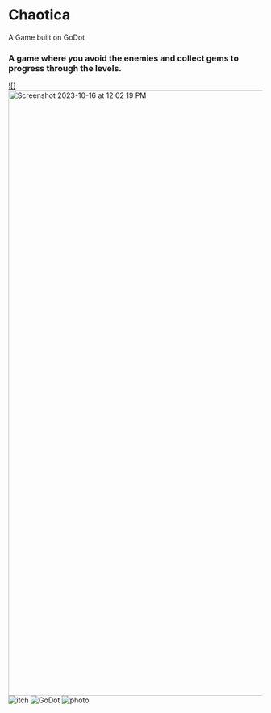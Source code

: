 # Chaotica
A Game built on GoDot

### A game where you avoid the enemies and collect gems to progress through the levels.
[![]<img width="1199" alt="Screenshot 2023-10-16 at 12 02 19 PM" src="https://github.com/AlgoRexx/Chaotica/assets/146161841/ab571fcc-a8ce-4b03-a060-86f075d8f74a">
](https://anand-o.itch.io/world-of-chaotica)
![itch](https://img.shields.io/badge/Itch.io-FA5C5C.svg?style=for-the-badge&logo=itchdotio&logoColor=white)
![GoDot](https://img.shields.io/badge/Godot%20Engine-478CBF.svg?style=for-the-badge&logo=Godot-Engine&logoColor=white)
![photo](https://img.shields.io/badge/Adobe%20Photoshop-31A8FF.svg?style=for-the-badge&logo=Adobe-Photoshop&logoColor=white)
